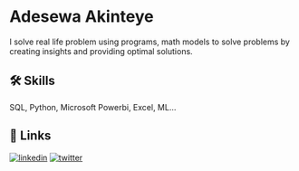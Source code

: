 
# Adesewa Akinteye

I solve real life problem using programs, math models to solve problems by creating insights and providing optimal solutions.

## 🛠 Skills
SQL, Python, Microsoft Powerbi, Excel, ML...

## 🔗 Links
[![linkedin](https://img.shields.io/badge/linkedin-0A66C2?style=for-the-badge&logo=linkedin&logoColor=white)](www.linkedin.com/in/sewa-akinteye)
[![twitter](https://img.shields.io/badge/twitter-1DA1F2?style=for-the-badge&logo=twitter&logoColor=white)](https://twitter.com/ade_se_wa)



